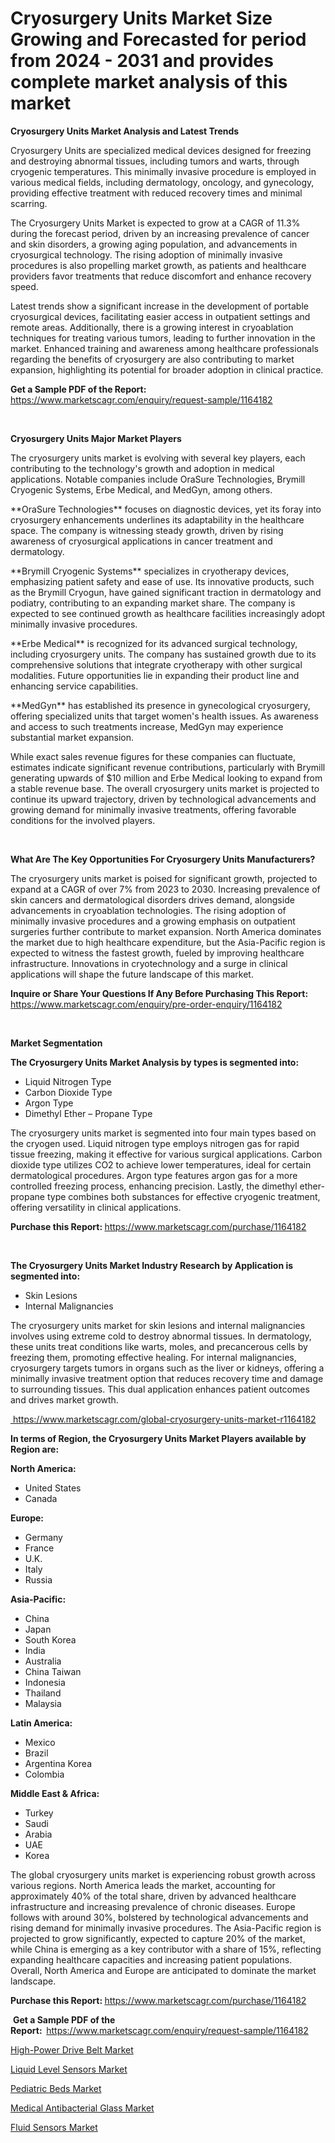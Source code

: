 <p><h1>Cryosurgery Units Market Size Growing and Forecasted for period from 2024 - 2031 and provides complete market analysis of this market</h1></p><p><strong>Cryosurgery Units Market Analysis and Latest Trends</strong></p>
<p><p>Cryosurgery Units are specialized medical devices designed for freezing and destroying abnormal tissues, including tumors and warts, through cryogenic temperatures. This minimally invasive procedure is employed in various medical fields, including dermatology, oncology, and gynecology, providing effective treatment with reduced recovery times and minimal scarring. </p><p>The Cryosurgery Units Market is expected to grow at a CAGR of 11.3% during the forecast period, driven by an increasing prevalence of cancer and skin disorders, a growing aging population, and advancements in cryosurgical technology. The rising adoption of minimally invasive procedures is also propelling market growth, as patients and healthcare providers favor treatments that reduce discomfort and enhance recovery speed.</p><p>Latest trends show a significant increase in the development of portable cryosurgical devices, facilitating easier access in outpatient settings and remote areas. Additionally, there is a growing interest in cryoablation techniques for treating various tumors, leading to further innovation in the market. Enhanced training and awareness among healthcare professionals regarding the benefits of cryosurgery are also contributing to market expansion, highlighting its potential for broader adoption in clinical practice.</p></p>
<p><strong>Get a Sample PDF of the Report:&nbsp;</strong> <a href="https://www.marketscagr.com/enquiry/request-sample/1164182?utm_campaign=1349&utm_medium=2&utm_source=Github&utm_content=ia&utm_term=29092024&utm_id=cryosurgery-units">https://www.marketscagr.com/enquiry/request-sample/1164182</a></p>
<p>&nbsp;</p>
<p><strong>Cryosurgery Units Major Market Players</strong></p>
<p><p>The cryosurgery units market is evolving with several key players, each contributing to the technology's growth and adoption in medical applications. Notable companies include OraSure Technologies, Brymill Cryogenic Systems, Erbe Medical, and MedGyn, among others.</p><p>**OraSure Technologies** focuses on diagnostic devices, yet its foray into cryosurgery enhancements underlines its adaptability in the healthcare space. The company is witnessing steady growth, driven by rising awareness of cryosurgical applications in cancer treatment and dermatology.</p><p>**Brymill Cryogenic Systems** specializes in cryotherapy devices, emphasizing patient safety and ease of use. Its innovative products, such as the Brymill Cryogun, have gained significant traction in dermatology and podiatry, contributing to an expanding market share. The company is expected to see continued growth as healthcare facilities increasingly adopt minimally invasive procedures.</p><p>**Erbe Medical** is recognized for its advanced surgical technology, including cryosurgery units. The company has sustained growth due to its comprehensive solutions that integrate cryotherapy with other surgical modalities. Future opportunities lie in expanding their product line and enhancing service capabilities.</p><p>**MedGyn** has established its presence in gynecological cryosurgery, offering specialized units that target women's health issues. As awareness and access to such treatments increase, MedGyn may experience substantial market expansion.</p><p>While exact sales revenue figures for these companies can fluctuate, estimates indicate significant revenue contributions, particularly with Brymill generating upwards of $10 million and Erbe Medical looking to expand from a stable revenue base. The overall cryosurgery units market is projected to continue its upward trajectory, driven by technological advancements and growing demand for minimally invasive treatments, offering favorable conditions for the involved players.</p></p>
<p>&nbsp;</p>
<p><strong>What Are The Key Opportunities For Cryosurgery Units Manufacturers?</strong></p>
<p><p>The cryosurgery units market is poised for significant growth, projected to expand at a CAGR of over 7% from 2023 to 2030. Increasing prevalence of skin cancers and dermatological disorders drives demand, alongside advancements in cryoablation technologies. The rising adoption of minimally invasive procedures and a growing emphasis on outpatient surgeries further contribute to market expansion. North America dominates the market due to high healthcare expenditure, but the Asia-Pacific region is expected to witness the fastest growth, fueled by improving healthcare infrastructure. Innovations in cryotechnology and a surge in clinical applications will shape the future landscape of this market.</p></p>
<p><strong>Inquire or Share Your Questions If Any Before Purchasing This Report:</strong> <a href="https://www.marketscagr.com/enquiry/pre-order-enquiry/1164182?utm_campaign=1349&utm_medium=2&utm_source=Github&utm_content=ia&utm_term=29092024&utm_id=cryosurgery-units">https://www.marketscagr.com/enquiry/pre-order-enquiry/1164182</a></p>
<p>&nbsp;</p>
<p><strong>Market Segmentation</strong></p>
<p><strong>The Cryosurgery Units Market Analysis by types is segmented into:</strong></p>
<p><ul><li>Liquid Nitrogen Type</li><li>Carbon Dioxide Type</li><li>Argon Type</li><li>Dimethyl Ether – Propane Type</li></ul></p>
<p><p>The cryosurgery units market is segmented into four main types based on the cryogen used. Liquid nitrogen type employs nitrogen gas for rapid tissue freezing, making it effective for various surgical applications. Carbon dioxide type utilizes CO2 to achieve lower temperatures, ideal for certain dermatological procedures. Argon type features argon gas for a more controlled freezing process, enhancing precision. Lastly, the dimethyl ether-propane type combines both substances for effective cryogenic treatment, offering versatility in clinical applications.</p></p>
<p><strong>Purchase this Report:&nbsp;</strong><a href="https://www.marketscagr.com/purchase/1164182?utm_campaign=1349&utm_medium=2&utm_source=Github&utm_content=ia&utm_term=29092024&utm_id=cryosurgery-units">https://www.marketscagr.com/purchase/1164182</a></p>
<p>&nbsp;</p>
<p><strong>The Cryosurgery Units Market Industry Research by Application is segmented into:</strong></p>
<p><ul><li>Skin Lesions</li><li>Internal Malignancies</li></ul></p>
<p><p>The cryosurgery units market for skin lesions and internal malignancies involves using extreme cold to destroy abnormal tissues. In dermatology, these units treat conditions like warts, moles, and precancerous cells by freezing them, promoting effective healing. For internal malignancies, cryosurgery targets tumors in organs such as the liver or kidneys, offering a minimally invasive treatment option that reduces recovery time and damage to surrounding tissues. This dual application enhances patient outcomes and drives market growth.</p></p>
<p><a href="https://www.marketscagr.com/global-cryosurgery-units-market-r1164182?utm_campaign=1349&utm_medium=2&utm_source=Github&utm_content=ia&utm_term=29092024&utm_id=cryosurgery-units">&nbsp;https://www.marketscagr.com/global-cryosurgery-units-market-r1164182</a></p>
<p><strong>In terms of Region, the Cryosurgery Units Market Players available by Region are:</strong></p>
<p>
    <p> <strong> North America: </strong>
        <ul>
            <li>United States</li>
            <li>Canada</li>
        </ul>
        </p> 
    <p> <strong> Europe: </strong>
        <ul>
            <li>Germany</li>
            <li>France</li>
            <li>U.K.</li>
            <li>Italy</li>
            <li>Russia</li>
        </ul>
        </p> 
    <p> <strong> Asia-Pacific: </strong>
        <ul>
            <li>China</li>
            <li>Japan</li>
            <li>South Korea</li>
            <li>India</li>
            <li>Australia</li>
            <li>China Taiwan</li>
            <li>Indonesia</li>
            <li>Thailand</li>
            <li>Malaysia</li>
        </ul>
        </p> 
    <p> <strong> Latin America: </strong>
        <ul>
            <li>Mexico</li>
            <li>Brazil</li>
            <li>Argentina Korea</li>
            <li>Colombia</li>
        </ul>
        </p> 
    <p> <strong> Middle East & Africa: </strong>
        <ul>
            <li>Turkey</li>
            <li>Saudi</li>
            <li>Arabia</li>
            <li>UAE</li>
            <li>Korea</li>
        </ul>
    </p>
    </p>
<p><p>The global cryosurgery units market is experiencing robust growth across various regions. North America leads the market, accounting for approximately 40% of the total share, driven by advanced healthcare infrastructure and increasing prevalence of chronic diseases. Europe follows with around 30%, bolstered by technological advancements and rising demand for minimally invasive procedures. The Asia-Pacific region is projected to grow significantly, expected to capture 20% of the market, while China is emerging as a key contributor with a share of 15%, reflecting expanding healthcare capacities and increasing patient populations. Overall, North America and Europe are anticipated to dominate the market landscape.</p></p>
<p><strong>Purchase this Report: </strong><a href="https://www.marketscagr.com/purchase/1164182?utm_campaign=1349&utm_medium=2&utm_source=Github&utm_content=ia&utm_term=29092024&utm_id=cryosurgery-units">https://www.marketscagr.com/purchase/1164182</a></p>
<p>&nbsp;<strong>Get a Sample PDF of the Report:&nbsp;&nbsp;</strong><a href="https://www.marketscagr.com/enquiry/request-sample/1164182?utm_campaign=1349&utm_medium=2&utm_source=Github&utm_content=ia&utm_term=29092024&utm_id=cryosurgery-units">https://www.marketscagr.com/enquiry/request-sample/1164182</a></p>
<p><strong></strong></p>
<p><p><a href="https://issuu.com/reportprime-2/docs/high-power-drive-belt-market-size-2_e8b8efb4a567e3?utm_campaign=1349&utm_medium=2&utm_source=Github&utm_content=ia&utm_term=29092024&utm_id=cryosurgery-units">High-Power Drive Belt Market</a></p><p><a href="https://www.linkedin.com/pulse/liquid-level-sensors-market-industry-landscape-growth-trajectories-6xlre?utm_campaign=1349&utm_medium=2&utm_source=Github&utm_content=ia&utm_term=29092024&utm_id=cryosurgery-units">Liquid Level Sensors Market</a></p><p><a href="https://www.linkedin.com/pulse/what-emerging-market-trends-pediatric-beds-detailed-bolpc?utm_campaign=1349&utm_medium=2&utm_source=Github&utm_content=ia&utm_term=29092024&utm_id=cryosurgery-units">Pediatric Beds Market</a></p><p><a href="https://issuu.com/reportprime-2/docs/medical-antibacterial-glass-market-_bc03fb0de47996?utm_campaign=1349&utm_medium=2&utm_source=Github&utm_content=ia&utm_term=29092024&utm_id=cryosurgery-units">Medical Antibacterial Glass Market</a></p><p><a href="https://www.linkedin.com/pulse/fluid-sensors-market-size-growing-cagr-107-report-covers-tukve?utm_campaign=1349&utm_medium=2&utm_source=Github&utm_content=ia&utm_term=29092024&utm_id=cryosurgery-units">Fluid Sensors Market</a></p></p>